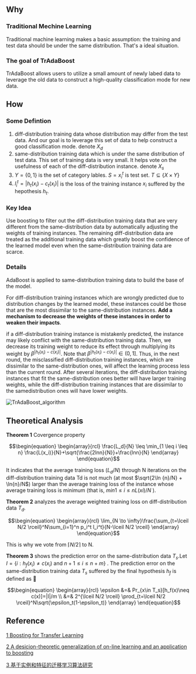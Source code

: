 ## Why

### Traditional Mechine Learning

Traditional machine learning makes a basic assumption: the training and test data should be under the same distribution. That's a ideal situation.

### The goal of TrAdaBoost

TrAdaBoost allows users to utilize a small amount of newly labed data to leverage the old data to construct a high-quality classification mode for new data.

## How

### Some Defintion

1. diff-distribution training data whose distribution may differ from the test data. And our goal is to leverage this set of data to help construct a good classification mode. denote $X_d$
2. same-distribution training data which is under the same distribution of test data. This set of training data is very small. It helps vote on the usefulness of each of the diff-distribution instance. denote $X_s$
3. $Y=\{0,1\}$ is the set of category lables. $S={x_i^{t}}$ is test set. $T\subseteq \{X \times Y \}$
4. $l_i^t = |h_t(x_i)-c_t(x_i)|$ is the loss of the training instance $x_i$ suffered by the hepothesis $h_t$.

### Key Idea

Use boosting to filter out the diff-distribution training data that are very different from the same-distribution data by automatically adjusting the weights of training instances. The remaining diff-distribution data are treated as the additional training data which greatly boost the confidence of the learned model even when the same-distribution training data are scarce.

### Details

AdaBoost is applied to same-distribution training data to build the base of the model.

For diff-distribution training instances which are wrongly predicted due to distribution changes by the learned model, these instances could be those that are the most dissimilar to the same-distribution instances. **Add a mechanism to decrease the weights of these instances in order to weaken their impacts**.

if a diff-distribution training instance is mistakenly predicted, the instance may likely conflict with the same-distribution training data. Then, we decrease its training weight to reduce its effect through multiplying its weight by $\beta^{|h_t(x_i)−c(x_i)|}$. Note that $\beta^{|h_t(x_i)−c(x_i)|} \in (0, 1]$. Thus, in the next round, the misclassified diff-distribution training instances, which are dissimilar to the same-distribution ones, will affect the learning process less than the current round. After several iterations, the diff-distribution training instances that fit the same-distribution ones better will have larger training weights, while the diff-distribution training instances that are dissimilar to the samedistribution ones will have lower weights.

![TrAdaBoost_algorithm](https://raw.githubusercontent.com/lehyu/lehyu.github.com/master/image/TL/TrAdaBoost_algorithm.png)

## Theoretical Analysis

**Theorem 1** Covergence property

$$\begin{equation}
\begin{array}{rcl}
\frac{L_d}{N} \leq \min_{1 \leq i \leq n} \frac{L(x_i)}{N}+\sqrt{\frac{2lnn}{N}}+\frac{lnn}{N}
\end{array}
\end{equation}$$

It indicates that the average training loss $(L_d/N)$ through N iterations on the diff-distribution training data Td is not much (at most $\sqrt{2\ln {n}/N} + \ln{n}/N$) larger than the average training loss of the instance whose average training loss is minimum (that is, $min1≤i≤n L(xi)/N$ ).


**Theorem 2** analyzes the average weighted training loss on
diff-distribution data $T_d$.

$$\begin{equation}
\begin{array}{rcl}
\lim_{N \to \infty}\frac{\sum_{t=\lceil N/2 \rceil}^N\sum_{i=1}^n p_i^t l_i^t}{N-\lceil N/2 \rceil}
\end{array}
\end{equation}$$

This is why we vote from $\lceil N/2 \rceil$ to N.

**Theorem 3** shows the prediction error on the same-distribution data $T_s$.Let $I = \{i : h_f (x_i) \neq c(x_i)$ and $n + 1 ≤ i ≤ n + m\}$ . The prediction error on the same-distribution training data $T_s$ suffered by the final hypothesis $h_f$ is defined as  

$$\begin{equation}
\begin{array}{rcl}
\epsilon &=& Pr_{x\in T_s}[h_f(x)\neq c(x)]=|I|/m \\
&=& 2^{\lceil N/2 \rceil} \prod_{t=\lceil N/2 \rceil}^N\sqrt{\epsilon_t(1-\epsilon_t)}
\end{array}
\end{equation}$$

## Reference

[1 Boosting for Transfer Learning](http://delivery.acm.org/10.1145/1280000/1273521/p193-dai.pdf?ip=58.60.1.88&id=1273521&acc=ACTIVE%20SERVICE&key=BF85BBA5741FDC6E%2E0871A888CCEFF346%2E4D4702B0C3E38B35%2E4D4702B0C3E38B35&CFID=688099428&CFTOKEN=60229314&__acm__=1477838973_ba5e16c8d030322bdd8c9b56cbc0c909)

[2 A desicion-theoretic generalization of on-line learning and an application to boosting](http://download.springer.com/static/pdf/96/chp%253A10.1007%252F3-540-59119-2_166.pdf?originUrl=http%3A%2F%2Flink.springer.com%2Fchapter%2F10.1007%2F3-540-59119-2_166&token2=exp=1477839965~acl=%2Fstatic%2Fpdf%2F96%2Fchp%25253A10.1007%25252F3-540-59119-2_166.pdf%3ForiginUrl%3Dhttp%253A%252F%252Flink.springer.com%252Fchapter%252F10.1007%252F3-540-59119-2_166*~hmac=5b7ed6c6c3ef75f4fe17db92dd951b00c8a7a5af53dda4442a9ba59cc7945e0e)

[3 基于实例和特征的迁移学习算法研究](http://cdmd.cnki.com.cn/Article/CDMD-10248-2009140520.htm)
